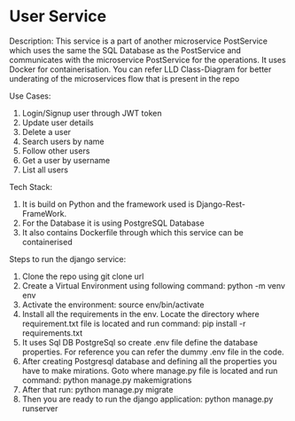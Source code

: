 # User Service

Description:
This service is a part of another microservice PostService which uses the same the SQL Database as the PostService and communicates with the microservice PostService for the operations. It uses Docker for containerisation. You can refer LLD Class-Diagram for better underating of the microservices flow that is present in the repo

Use Cases:
1. Login/Signup user through JWT token
2. Update user details
3. Delete a user
4. Search users by name
5. Follow other users
6. Get a user by username
7. List all users

Tech Stack:
1. It is build on Python and the framework used is Django-Rest-FrameWork.
2. For the Database it is using PostgreSQL Database
3. It also contains Dockerfile through which this service can be containerised

Steps to run the django service:
1. Clone the repo using git clone url
2. Create a Virtual Environment using following command: python -m venv env
3. Activate the environment: source env/bin/activate
4. Install all the requirements in the env. Locate the directory where requirement.txt file is located and run command: pip install -r requirements.txt
5. It uses Sql DB PostgreSql so create .env file define the database properties. For reference you can refer the dummy .env file in the code.
6. After creating Postgresql database and defining all the properties you have to make mirations. Goto where manage.py file is located and run command: python manage.py makemigrations
7. After that run: python manage.py migrate
8. Then you are ready to run the django application: python manage.py runserver
